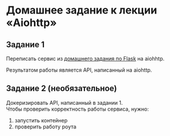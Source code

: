# Домашнее задание к лекции «Aiohttp»

## Задание 1

Переписать сервис из [домашнего задания по Flask](https://github.com/ilyapatis24/Flask/blob/main/README.md) на aiohhtp.


Результатом работы является API, написанный на aiohttp.

## Задание 2 (необязательное)

Докеризировать API, написанный в задании 1.  
Чтобы проверить корректность работы сервиса, нужно:
1. запустить контейнер
2. проверить работу роута
